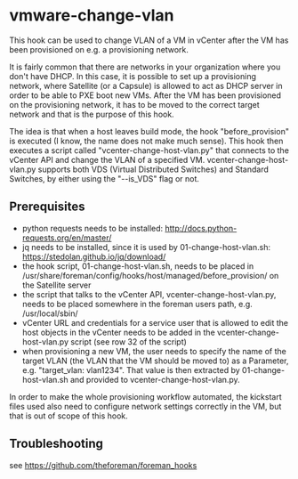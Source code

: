 # vmware-change-vlan
This hook can be used to change VLAN of a VM in vCenter after the VM has been provisioned on e.g. a provisioning network.

It is fairly common that there are networks in your organization where you don't have DHCP. In this case, it is possible to set up a provisioning network, where Satellite (or a Capsule) is allowed to act as DHCP server in order to be able to PXE boot new VMs. After the VM has been provisioned on the provisioning network, it has to be moved to the correct target network and that is the purpose of this hook.

The idea is that when a host leaves build mode, the hook "before_provision" is executed (I know, the name does not make much sense). This hook then executes a script called "vcenter-change-host-vlan.py" that connects to the vCenter API and change the VLAN of a specified VM. vcenter-change-host-vlan.py supports both VDS (Virtual Distributed Switches) and Standard Switches, by either using the "--is_VDS" flag or not.

## Prerequisites
- python requests needs to be installed: http://docs.python-requests.org/en/master/
- jq needs to be installed, since it is used by 01-change-host-vlan.sh: https://stedolan.github.io/jq/download/ 
- the hook script, 01-change-host-vlan.sh, needs to be placed in /usr/share/foreman/config/hooks/host/managed/before_provision/ on the Satellite server
- the script that talks to the vCenter API, vcenter-change-host-vlan.py, needs to be placed somewhere in the foreman users path, e.g. /usr/local/sbin/
- vCenter URL and credentials for a service user that is allowed to edit the host objects in the vCenter needs to be added in the vcenter-change-host-vlan.py script (see row 32 of the script)
- when provisioning a new VM, the user needs to specify the name of the target VLAN (the VLAN that the VM should be moved to) as a Parameter, e.g. "target_vlan: vlan1234". That value is then extracted by 01-change-host-vlan.sh and provided to vcenter-change-host-vlan.py. 

In order to make the whole provisioning workflow automated, the kickstart files used also need to configure network settings correctly in the VM, but that is out of scope of this hook.

## Troubleshooting
see https://github.com/theforeman/foreman_hooks
